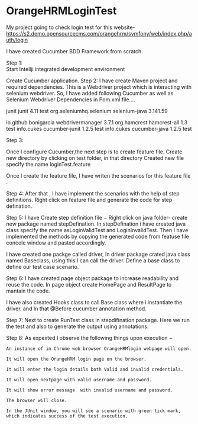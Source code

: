 # OrangeHRMLoginTest
   My project  going to check login test for this website-  https://s2.demo.opensourcecms.com/orangehrm/symfony/web/index.php/auth/login 

I have created Cucumber BDD Framework from scratch.

Step 1:  
   Start Intellji integrated development environment

   Create Cucumber application.
Step 2:
    I have create Maven project and required dependencies.
 This is a Webdriver project which is interacting with selenium webdriver. So, I have added following Cucumber as well as Selenium Webdriver Dependencies in Pom.xml file....
 
junit junit 4.11 test org.seleniumhq.selenium selenium-java 3.141.59

<!-- To support browser binary files-->
<dependency>
  <groupId>io.github.bonigarcia</groupId>
  <artifactId>webdrivermanager</artifactId>
  <version>3.7.1</version>
</dependency>

<!-- Asserts -->
<dependency>
  <groupId>org.hamcrest</groupId>
  <artifactId>hamcrest-all</artifactId>
  <version>1.3</version>
  <scope>test</scope>
</dependency>
<!-- Cucumber -->
<dependency>
  <groupId>info.cukes</groupId>
  <artifactId>cucumber-junit</artifactId>
  <version>1.2.5</version>
  <scope>test</scope>
</dependency>
<dependency>
  <groupId>info.cukes</groupId>
  <artifactId>cucumber-java</artifactId>
  <version>1.2.5</version>
  <scope>test</scope>
</dependency>

Step 3:

  Once I configure Cucumber,the next step is to create feature file.
Create new directory by clicking on test folder, in that directory Created new file specify the name loginTest.feature 

Once  I create the feature file, I have writen the scenarios for this feature file .

Step 4:
 After that , I have implement the scenarios with the help of step definitions. Right click on feature file and generate the code for step defination.

Step 5:
   I have Create step definition file − Right click on java folder- create new package named stepDefination. 
In stepDefination i have created java class specify the name asLoginValidTest and LoginInvalidTest. 
Then  I have implemented the methods by copying the generated code from featuse file concole window and pasted accordingly.

I have created one packge called driver, In driver package crated java class named Baseclass, using this I can call the driver.
Define a base  class to define our test case scenario.

    
  Step 6:   I have created page object package to increase readability  and  reuse the code. In page object create HomePage and ResultPage to mantain the code.


I have also created Hooks class to  call Base class where i instantiate the driver. and In that @Before cucumber annotation method.

Step 7:
      Next to create RunTest class in stepdifination package. Here we run  the test and also to generate the output using annotations.

Step 8:
       As expexted I observe the following things upon execution −

    An instance of in Chrome web browser OrangeHRMlogin webpage will open.

    It will open the OrangeHRM login page on the browser.

    It will enter the login details both Valid and invalid credentials.
    
    It will open nextpage with valid username and password.
     
    It will show error message  with invalid username and password.

    The browser will close.

    In the JUnit window, you will see a scenario with green tick mark, which indicates success of the test execution.
  


